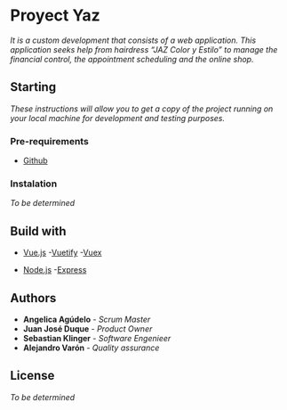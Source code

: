 # Proyect Yaz

_It is a custom development that consists of a web application. This application seeks help from hairdress “JAZ Color y Estilo” to manage the financial control, the appointment scheduling and the online shop._

## Starting

_These instructions will allow you to get a copy of the project running on your local machine for development and testing purposes._

### Pre-requirements

* [Github](https://gist.github.com/)

### Instalation

_To be determined_

## Build with

* [Vue.js](https://vuejs.org/)
  -[Vuetify](https://vuetifyjs.com/)
  -[Vuex](https://vuex.vuejs.org/)

* [Node.js](https://nodejs.org/es/)
  -[Express](https://expressjs.com/es/)

## Authors 

* **Angelica Agúdelo** - *Scrum Master*
* **Juan José Duque** - *Product Owner*
* **Sebastian Klinger** - *Software Engenieer*
* **Alejandro Varón** - *Quality assurance*

## License

_To be determined_

